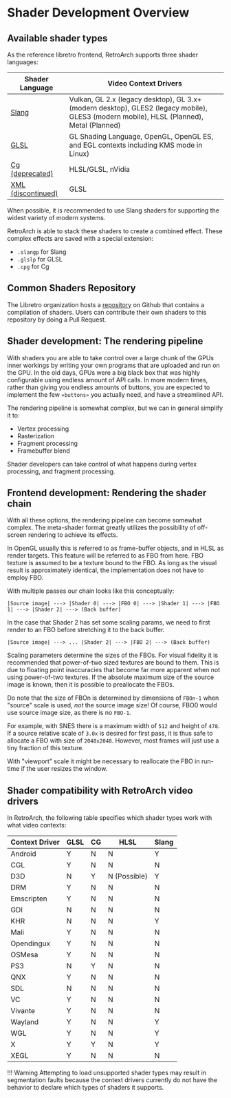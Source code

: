 # Shader Development Overview

## Available shader types

As the reference libretro frontend, RetroArch supports three shader languages:

| Shader Language                     | Video Context Drivers |
| ----------------------------------- | --------------------- |
| [Slang](slang-shaders.md)           | Vulkan, GL 2.x (legacy desktop), GL 3.x+ (modern desktop), GLES2 (legacy mobile), GLES3 (modern mobile), HLSL (Planned), Metal (Planned)    |
| [GLSL](glsl-shaders.md)             | GL Shading Language, OpenGL, OpenGL ES, and EGL contexts including KMS mode in Linux) |
| [Cg (deprecated)](cg-shaders.md)    | HLSL/GLSL, nVidia |
| [XML (discontinued)](xml-shaders.md)  | GLSL              |
  
When possible, it is recommended to use Slang shaders for supporting the widest variety of modern systems.

RetroArch is able to stack these shaders to create a combined effect. These complex effects are saved with a special extension:

 - `.slangp` for Slang
 - `.glslp` for GLSL
 - `.cpg` for Cg 

## Common Shaders Repository

The Libretro organization hosts a [repository](https://github.com/libretro/common-shaders) on Github that contains a compilation of shaders. Users can contribute their own shaders to this repository by doing a Pull Request.

## Shader development: The rendering pipeline

With shaders you are able to take control over a large chunk of the GPUs inner workings by writing your own programs that are uploaded and run on the GPU. In the old days, GPUs were a big black box that was highly configurable using endless amount of API calls. In more modern times, rather than giving you endless amounts of buttons, you are expected to implement the few `«buttons»` you actually need, and have a streamlined API.

The rendering pipeline is somewhat complex, but we can in general simplify
it to:

- Vertex processing
- Rasterization
- Fragment processing
- Framebuffer blend

Shader developers can take control of what happens during vertex processing, and fragment processing.


## Frontend development: Rendering the shader chain

With all these options, the rendering pipeline can become somewhat complex. The meta-shader format greatly utilizes the possibility of off-screen rendering to achieve its effects.

In OpenGL usually this is referred to as frame-buffer objects, and in HLSL as render targets. This feature will be referred to as FBO from here. FBO texture is assumed to be a texture bound to the FBO. As long as the visual result is approximately identical, the implementation does not have to employ FBO.

With multiple passes our chain looks like this conceptually:

`|Source image| ---> |Shader 0| ---> |FBO 0| ---> |Shader 1| ---> |FBO 1| ---> |Shader 2| ---> (Back buffer)`

In the case that Shader 2 has set some scaling params, we need to first render to an FBO before stretching it to the back buffer.

`|Source image| ---> ... |Shader 2| ---> |FBO 2| ---> (Back buffer)`

Scaling parameters determine the sizes of the FBOs. For visual fidelity it is recommended that power-of-two sized textures are bound to them. This is due to floating point inaccuracies that become far more apparent when not using power-of-two textures. If the absolute maximum size of the source image is known, then it is possible to preallocate the FBOs.

Do note that the size of FBOn is determined by dimensions of `FBOn-1` when "source" scale is used, _not_ the source image size! Of course, FBO0 would use source image size, as there is no `FBO-1`.

For example, with SNES there is a maximum width of `512` and height of `478`. If a source relative scale of `3.0x` is desired for first pass, it is thus safe to allocate a FBO with size of `2048x2048`. However, most frames will just use a tiny fraction of this texture.

With "viewport" scale it might be necessary to reallocate the FBO in run-time if the user resizes the window.

## Shader compatibility with RetroArch video drivers

In RetroArch, the following table specifies which shader types work with what video contexts:

Context Driver         |    GLSL    |    CG   |    HLSL        | Slang
-----------------------|------------|---------|----------------|--------------
Android                |    Y       |    N    |    N           | Y
CGL                    |    Y       |    N    |    N           | N
D3D                    |    N       |    Y    |    N (Possible)| Y
DRM                    |    Y       |    N    |    N           | N
Emscripten             |    Y       |    N    |    N           | N
GDI                    |    N       |    N    |    N           | N
KHR                    |    N       |    N    |    N           | Y
Mali                   |    Y       |    N    |    N           | N
Opendingux             |    Y       |    N    |    N           | N
OSMesa                 |    Y       |    N    |    N           | N
PS3                    |    N       |    Y    |    N           | N
QNX                    |    Y       |    N    |    N           | N
SDL                    |    N       |    N    |    N           | N
VC                     |    Y       |    N    |    N           | N
Vivante                |    Y       |    N    |    N           | N
Wayland                |    Y       |    N    |    N           | Y
WGL                    |    Y       |    N    |    N           | Y
X                      |    Y       |    Y    |    N           | Y
XEGL                   |    Y       |    N    |    N           | N


!!! Warning
    Attempting to load unsupported shader types may result in segmentation faults because the context drivers currently do not have the behavior to declare which types of shaders it supports.
